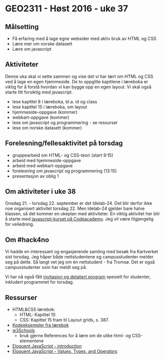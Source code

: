 # GEO2311 - Høst 2016 - uke 37


## Målsetting

- Få erfaring med å lage egne websider med aktiv bruk av HTML og CSS
- Lære mer om norske datasett
- Lære om javascript

## Aktiviteter

Denne uka skal vi sette sammen og vise det vi har lært om HTML og CSS ved å lage en egen hjemmeside. De to oppgitte kapitlene i læreboka er viktig for å forstå hvordan vi kan bygge opp en egen layout. Vi skal også starte litt forsiktig med javascript.

- lese kapittel 8 i læreboka, bl.a. id og class
- lese kapittel 15 i læreboka, om layout
- hjemmeside-oppgave (kommer)
- webkart-oppgave (kommer)
- lese om javascript og programmering - se ressurser
- lese om norske datasett (kommer)

## Forelesning/fellesaktivitet på torsdag

- gruppearbeid om HTML- og CSS-teori (start 9:15)
- arbeid med hjemmeside-oppgave
- arbeid med webkart-oppgave
- forelesning om javascript og programmering (13:15)
- presentasjon av oblig 1 

## Om aktiviteter i uke 38

Onsdag 21. - torsdag 22. september er det Idelab-24. Det blir derfor ikke noe organisert aktivitet torsdag 22. Men Idelab-24 gjelder bare halve klassen, så det kommer en ukeplan med aktiviteter. En viktig aktivitet her blir å starte med [javascript-kurset på Codeacademy](https://www.codecademy.com/learn/javascript). Jeg vil være tilgjengelig for veiledning.

## Om #hack4no

Vi hadde en interessant og engasjerende samling med besøk fra Kartverket sist torsdag. Jeg håper både nettstudentene og campusstudenter melder seg på dette. Så langt vet jeg om én nettstudent - fra Tromsø. Det er også campusstudenter som har meldt seg på.

Vi har nå også fått [invitasjon og detaljert program](./docs/Invitasjon_studenter.pdf) spesielt for studenter, inkludert programmet for torsdag.



## Ressurser

- HTML&CSS lærebok:
	- HTML: Kapittel 10
	- CSS: Kapittel 15 fram til Layout grids, s. 387.
- [Kodeeksempler fra lærebok](http://www.htmlandcssbook.com/code-samples/)
- [w3Schools](http://www.w3schools.com/)
  - bruk gjerne References for å lære om de ulike html- og CSS-elementene
- [Eloquent JavaScript - introduction](http://eloquentjavascript.net/00_intro.html)
- [Eloquent JavaScript - Values, Types, and Operators](http://eloquentjavascript.net/01_values.html)
